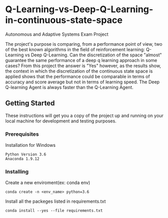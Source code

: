 # Q-Learning-vs-Deep-Q-Learning-in-continuous-state-space
Autonomous and Adaptive Systems Exam Project

The project's purpose is comparing, from a performance point of view, two of the best known algorithms in the field of reinforcement learning: Q-Learning vs Deep Q-Learning. Can the discretization of the space "almost" guarantee the same performance of a deep q learning approach in some cases? From this project the answer is "Yes" however, as the results show, the context in which the discretization of the continuous state space is applied shows that the performance could be comparable in terms of accuracy and score average but not in terms of learning speed. The Deep Q-learning Agent is always faster than the Q-Learning Agent.

## Getting Started

These instructions will get you a copy of the project up and running on your local machine for development and testing purposes.

### Prerequisites

Installation for Windows

```
Python Version 3.6
Anaconda 1.9.12
```

### Installing

Create a new enviroment(ex: conda env)
```
conda create -n <env_name> python=3.6
```

Install all the packeges listed in requirements.txt
```
conda install --yes --file requirements.txt
```
